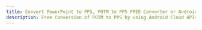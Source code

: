 ---title: Convert PowerPoint to PPS, POTM to PPS FREE Converter or Android SDKdescription: Free Conversion of POTM to PPS by using Android Cloud APIs & SDKs. Also Create, Edit & Render Microsoft Word & OpenOffice documents in the Cloud.---